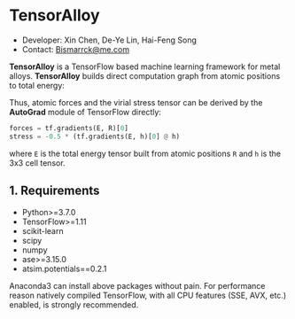 # TensorAlloy

* Developer: Xin Chen, De-Ye Lin, Hai-Feng Song
* Contact: Bismarrck@me.com

**TensorAlloy** is a TensorFlow based machine learning framework for metal 
alloys. **TensorAlloy** builds direct computation graph from atomic positions 
to total energy:

Thus, atomic forces and the virial stress tensor can be derived by the 
**AutoGrad** module of TensorFlow directly:

```python
forces = tf.gradients(E, R)[0]
stress = -0.5 * (tf.gradients(E, h)[0] @ h)
```

where `E` is the total energy tensor built from atomic positions `R` and `h` is 
the 3x3 cell tensor.


## 1. Requirements

* Python>=3.7.0
* TensorFlow>=1.11
* scikit-learn
* scipy
* numpy
* ase>=3.15.0
* atsim.potentials==0.2.1

Anaconda3 can install above packages without pain. For performance reason 
natively compiled TensorFlow, with all CPU features (SSE, AVX, etc.) enabled, is 
strongly recommended. 
